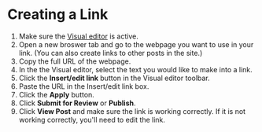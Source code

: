 # Creating a Link

1. Make sure the [Visual editor](working-with-content-in-the-visual-editor.md) is active.
2. Open a new broswer tab and go to the webpage you want to use in your link. (You can also create links to other posts in the site.)
3. Copy the full URL of the webpage.
4. In the the Visual editor, select the text you would like to make into a link.
5. Click the **Insert/edit link** button in the Visual editor toolbar.
6. Paste the URL in the Insert/edit link box.
7. Click the **Apply** button.
8. Click **Submit for Review** or **Publish**.&#x20;
9. Click **View Post** and make sure the link is working correctly. If it is not working correctly, you'll need to edit the link.
